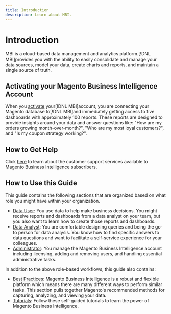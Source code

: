```yaml
---
title: Introduction
description: Learn about MBI.
---
```

# Introduction

MBI is a cloud-based data management and analytics platform.[!DNL MBI]provides you with the ability to easily consolidate and manage your data sources, model your data, create charts and reports, and maintain a single source of truth.

## Activating your Magento Business Intelligence Account

When you [activate](../getting-started/onpremise-activation.md) your[!DNL MBI]account, you are connecting your Magento database to[!DNL MBI]and immediately getting access to five dashboards with approximately 100 reports. These reports are designed to provide insights around your data and answer questions like: "How are my orders growing month-over-month?", "Who are my most loyal customers?", and "Is my coupon strategy working?".

## How to Get Help

Click [here](../getting-started/support.md) to learn about the customer support services available to Magento Business Intelligence subscribers.

## How to Use this Guide

This guide contains the following sections that are organized based on what role you might have within your organization.

-  [Data User](../data-user.md): You use data to help make business decisions. You might receive reports and dashboards from a data analyst on your team, but you also want to learn how to create those reports and dashboards.
-  [Data Analyst](../data-analyst.md): You are comfortable designing queries and being the go-to person for data analysis. You know how to find specific answers to data questions and want to facilitate a self-service experience for your colleagues.
-  [Administrator](../administrator.md): You manage the Magento Business Intelligence account including licensing, adding and removing users, and handling essential administrative tasks.

In addition to the above role-based workflows, this guide also contains:

-  [Best Practices](../best-practices.md): Magento Business Intelligence is a robust and flexible platform which means there are many different ways to perform similar tasks. This section pulls together Magento's recommended methods for capturing, analyzing, and viewing your data.
-  [Tutorials](../tutorials.md): Follow these self-guided tutorials to learn the power of Magento Business Intelligence.

